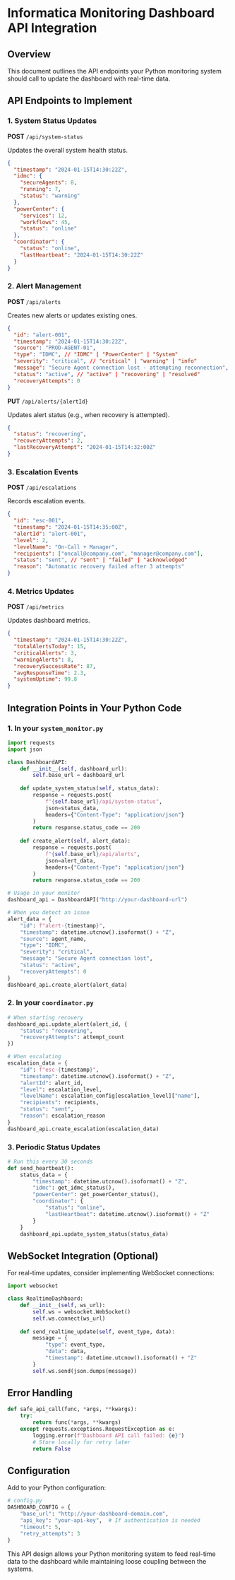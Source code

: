 # Informatica Monitoring Dashboard API Integration

## Overview
This document outlines the API endpoints your Python monitoring system should call to update the dashboard with real-time data.

## API Endpoints to Implement

### 1. System Status Updates
**POST** `/api/system-status`

Updates the overall system health status.

```json
{
  "timestamp": "2024-01-15T14:30:22Z",
  "idmc": {
    "secureAgents": 8,
    "running": 7,
    "status": "warning"
  },
  "powerCenter": {
    "services": 12,
    "workflows": 45,
    "status": "online"
  },
  "coordinator": {
    "status": "online",
    "lastHeartbeat": "2024-01-15T14:30:22Z"
  }
}
```

### 2. Alert Management
**POST** `/api/alerts`

Creates new alerts or updates existing ones.

```json
{
  "id": "alert-001",
  "timestamp": "2024-01-15T14:30:22Z",
  "source": "PROD-AGENT-01",
  "type": "IDMC", // "IDMC" | "PowerCenter" | "System"
  "severity": "critical", // "critical" | "warning" | "info"
  "message": "Secure Agent connection lost - attempting reconnection",
  "status": "active", // "active" | "recovering" | "resolved"
  "recoveryAttempts": 0
}
```

**PUT** `/api/alerts/{alertId}`

Updates alert status (e.g., when recovery is attempted).

```json
{
  "status": "recovering",
  "recoveryAttempts": 2,
  "lastRecoveryAttempt": "2024-01-15T14:32:00Z"
}
```

### 3. Escalation Events
**POST** `/api/escalations`

Records escalation events.

```json
{
  "id": "esc-001",
  "timestamp": "2024-01-15T14:35:00Z",
  "alertId": "alert-001",
  "level": 2,
  "levelName": "On-Call + Manager",
  "recipients": ["oncall@company.com", "manager@company.com"],
  "status": "sent", // "sent" | "failed" | "acknowledged"
  "reason": "Automatic recovery failed after 3 attempts"
}
```

### 4. Metrics Updates
**POST** `/api/metrics`

Updates dashboard metrics.

```json
{
  "timestamp": "2024-01-15T14:30:22Z",
  "totalAlertsToday": 15,
  "criticalAlerts": 3,
  "warningAlerts": 8,
  "recoverySuccessRate": 87,
  "avgResponseTime": 2.3,
  "systemUptime": 99.8
}
```

## Integration Points in Your Python Code

### 1. In your `system_monitor.py`
```python
import requests
import json

class DashboardAPI:
    def __init__(self, dashboard_url):
        self.base_url = dashboard_url
    
    def update_system_status(self, status_data):
        response = requests.post(
            f"{self.base_url}/api/system-status",
            json=status_data,
            headers={"Content-Type": "application/json"}
        )
        return response.status_code == 200
    
    def create_alert(self, alert_data):
        response = requests.post(
            f"{self.base_url}/api/alerts",
            json=alert_data,
            headers={"Content-Type": "application/json"}
        )
        return response.status_code == 200

# Usage in your monitor
dashboard_api = DashboardAPI("http://your-dashboard-url")

# When you detect an issue
alert_data = {
    "id": f"alert-{timestamp}",
    "timestamp": datetime.utcnow().isoformat() + "Z",
    "source": agent_name,
    "type": "IDMC",
    "severity": "critical",
    "message": "Secure Agent connection lost",
    "status": "active",
    "recoveryAttempts": 0
}
dashboard_api.create_alert(alert_data)
```

### 2. In your `coordinator.py`
```python
# When starting recovery
dashboard_api.update_alert(alert_id, {
    "status": "recovering",
    "recoveryAttempts": attempt_count
})

# When escalating
escalation_data = {
    "id": f"esc-{timestamp}",
    "timestamp": datetime.utcnow().isoformat() + "Z",
    "alertId": alert_id,
    "level": escalation_level,
    "levelName": escalation_config[escalation_level]["name"],
    "recipients": recipients,
    "status": "sent",
    "reason": escalation_reason
}
dashboard_api.create_escalation(escalation_data)
```

### 3. Periodic Status Updates
```python
# Run this every 30 seconds
def send_heartbeat():
    status_data = {
        "timestamp": datetime.utcnow().isoformat() + "Z",
        "idmc": get_idmc_status(),
        "powerCenter": get_powerCenter_status(),
        "coordinator": {
            "status": "online",
            "lastHeartbeat": datetime.utcnow().isoformat() + "Z"
        }
    }
    dashboard_api.update_system_status(status_data)
```

## WebSocket Integration (Optional)
For real-time updates, consider implementing WebSocket connections:

```python
import websocket

class RealtimeDashboard:
    def __init__(self, ws_url):
        self.ws = websocket.WebSocket()
        self.ws.connect(ws_url)
    
    def send_realtime_update(self, event_type, data):
        message = {
            "type": event_type,
            "data": data,
            "timestamp": datetime.utcnow().isoformat() + "Z"
        }
        self.ws.send(json.dumps(message))
```

## Error Handling
```python
def safe_api_call(func, *args, **kwargs):
    try:
        return func(*args, **kwargs)
    except requests.exceptions.RequestException as e:
        logging.error(f"Dashboard API call failed: {e}")
        # Store locally for retry later
        return False
```

## Configuration
Add to your Python configuration:

```python
# config.py
DASHBOARD_CONFIG = {
    "base_url": "http://your-dashboard-domain.com",
    "api_key": "your-api-key",  # If authentication is needed
    "timeout": 5,
    "retry_attempts": 3
}
```

This API design allows your Python monitoring system to feed real-time data to the dashboard while maintaining loose coupling between the systems.
